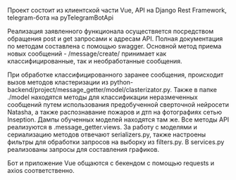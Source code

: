 Проект состоит из клиентской части Vue, API на Django Rest Framework, telegram-бота на pyTelegramBotApi

Реализация заявленного функционала осуществяется посредством обращения post и get запросами к адресам API. Полная документация по методам составлена с помощью swagger. Основной метод приема новых сообщений - /message/create/ принимает как классифицированные, так и необработанные сообщения.

При обработке классифицированного заранее сообщения, происходит вызов методов кластеризации из python-backend/project/message_getter/model/clasterizator.py. Также в папке ./model находятся методы для классификации неразмеченных сообщений путем использования предобученной сверточной нейросети Natasha, а также распознавание пожаров и дтп на фотографиях сетью Inseption. Дампы обученных моделей находятся там же. Все методы API реализуются в .message_getter.views. За работу с моделями и сериализацию методов отвечают serializers.py, также настроены фильтры для обработки запросов на выборку из filters.py. В services.py реализованы запросы для составления графиков.

Бот и приложение Vue общаются с бекендом с помощью requests и axios соответственно.